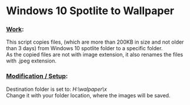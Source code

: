 # Windows 10 Spotlite to Wallpaper

### <u>Work</u>:
This script copies files, (which are more than 200KB in size and not older than 3 days) from Windows 10 spotlite folder to a specific folder.  
As the copied files are not with image extension, it also renames the files with .jpeg extension.  

### <u>Modification / Setup</u>:
Destination folder is set to: <i>H:\walpaper\x</i>  
Change it with your folder location, where the images will be saved.
